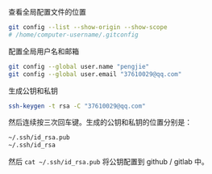 查看全局配置文件的位置

```bash
git config --list --show-origin --show-scope
# /home/computer-username/.gitconfig
```

配置全局用户名和邮箱

```bash
git config --global user.name "pengjie"
git config --global user.email "37610029@qq.com"
```

生成公钥和私钥

```bash
ssh-keygen -t rsa -C "37610029@qq.com"
```

然后连续按三次回车键。生成的公钥和私钥的位置分别是：

```bash
~/.ssh/id_rsa.pub
~/.ssh/id_rsa
```

然后 `cat ~/.ssh/id_rsa.pub` 将公钥配置到 github / gitlab 中。
